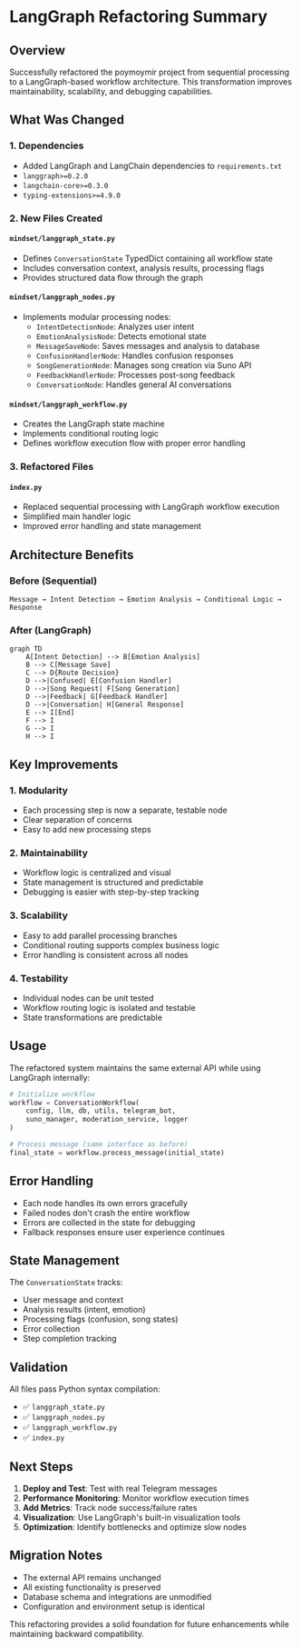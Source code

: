 # LangGraph Refactoring Summary

## Overview
Successfully refactored the poymoymir project from sequential processing to a LangGraph-based workflow architecture. This transformation improves maintainability, scalability, and debugging capabilities.

## What Was Changed

### 1. Dependencies
- Added LangGraph and LangChain dependencies to `requirements.txt`
- `langgraph>=0.2.0`
- `langchain-core>=0.3.0`
- `typing-extensions>=4.9.0`

### 2. New Files Created

#### `mindset/langgraph_state.py`
- Defines `ConversationState` TypedDict containing all workflow state
- Includes conversation context, analysis results, processing flags
- Provides structured data flow through the graph

#### `mindset/langgraph_nodes.py`
- Implements modular processing nodes:
  - `IntentDetectionNode`: Analyzes user intent
  - `EmotionAnalysisNode`: Detects emotional state
  - `MessageSaveNode`: Saves messages and analysis to database
  - `ConfusionHandlerNode`: Handles confusion responses
  - `SongGenerationNode`: Manages song creation via Suno API
  - `FeedbackHandlerNode`: Processes post-song feedback
  - `ConversationNode`: Handles general AI conversations

#### `mindset/langgraph_workflow.py`
- Creates the LangGraph state machine
- Implements conditional routing logic
- Defines workflow execution flow with proper error handling

### 3. Refactored Files

#### `index.py`
- Replaced sequential processing with LangGraph workflow execution
- Simplified main handler logic
- Improved error handling and state management

## Architecture Benefits

### Before (Sequential)
```
Message → Intent Detection → Emotion Analysis → Conditional Logic → Response
```

### After (LangGraph)
```mermaid
graph TD
    A[Intent Detection] --> B[Emotion Analysis]
    B --> C[Message Save]
    C --> D{Route Decision}
    D -->|Confused| E[Confusion Handler]
    D -->|Song Request| F[Song Generation]
    D -->|Feedback| G[Feedback Handler]
    D -->|Conversation| H[General Response]
    E --> I[End]
    F --> I
    G --> I
    H --> I
```

## Key Improvements

### 1. Modularity
- Each processing step is now a separate, testable node
- Clear separation of concerns
- Easy to add new processing steps

### 2. Maintainability
- Workflow logic is centralized and visual
- State management is structured and predictable
- Debugging is easier with step-by-step tracking

### 3. Scalability
- Easy to add parallel processing branches
- Conditional routing supports complex business logic
- Error handling is consistent across all nodes

### 4. Testability
- Individual nodes can be unit tested
- Workflow routing logic is isolated and testable
- State transformations are predictable

## Usage

The refactored system maintains the same external API while using LangGraph internally:

```python
# Initialize workflow
workflow = ConversationWorkflow(
    config, llm, db, utils, telegram_bot,
    suno_manager, moderation_service, logger
)

# Process message (same interface as before)
final_state = workflow.process_message(initial_state)
```

## Error Handling

- Each node handles its own errors gracefully
- Failed nodes don't crash the entire workflow
- Errors are collected in the state for debugging
- Fallback responses ensure user experience continues

## State Management

The `ConversationState` tracks:
- User message and context
- Analysis results (intent, emotion)
- Processing flags (confusion, song states)
- Error collection
- Step completion tracking

## Validation

All files pass Python syntax compilation:
- ✅ `langgraph_state.py`
- ✅ `langgraph_nodes.py`
- ✅ `langgraph_workflow.py`
- ✅ `index.py`

## Next Steps

1. **Deploy and Test**: Test with real Telegram messages
2. **Performance Monitoring**: Monitor workflow execution times
3. **Add Metrics**: Track node success/failure rates
4. **Visualization**: Use LangGraph's built-in visualization tools
5. **Optimization**: Identify bottlenecks and optimize slow nodes

## Migration Notes

- The external API remains unchanged
- All existing functionality is preserved
- Database schema and integrations are unmodified
- Configuration and environment setup is identical

This refactoring provides a solid foundation for future enhancements while maintaining backward compatibility.
